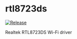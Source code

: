 # rtl8723ds

[![Release](https://github.com/radxa-pkg/rtl8723ds/actions/workflows/release.yml/badge.svg)](https://github.com/radxa-pkg/rtl8723ds/actions/workflows/release.yml)

Realtek RTL8723DS Wi-Fi driver
